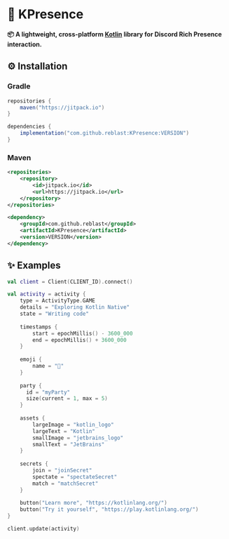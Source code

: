 # 🧩 KPresence

**📦 A lightweight, cross-platform [Kotlin](https://kotlinlang.org/) library for Discord Rich Presence interaction.**

## ⚙️ Installation

### Gradle

```gradle
repositories {
    maven("https://jitpack.io")
}

dependencies {
    implementation("com.github.reblast:KPresence:VERSION")
}
```

### Maven
```xml
<repositories>
    <repository>
        <id>jitpack.io</id>
        <url>https://jitpack.io</url>
    </repository>
</repositories>

<dependency>
    <groupId>com.github.reblast</groupId>
    <artifactId>KPresence</artifactId>
    <version>VERSION</version>
</dependency>
```

## ✨ Examples
```kt
val client = Client(CLIENT_ID).connect()

val activity = activity {
    type = ActivityType.GAME
    details = "Exploring Kotlin Native"
    state = "Writing code"
    
    timestamps {
        start = epochMillis() - 3600_000
        end = epochMillis() + 3600_000
    }
    
    emoji {
        name = "🚀"
    }
    
    party {
      id = "myParty"
      size(current = 1, max = 5)
    }
    
    assets {
        largeImage = "kotlin_logo"
        largeText = "Kotlin"
        smallImage = "jetbrains_logo"
        smallText = "JetBrains"
    }
    
    secrets {
        join = "joinSecret"
        spectate = "spectateSecret"
        match = "matchSecret"
    }
    
    button("Learn more", "https://kotlinlang.org/")
    button("Try it yourself", "https://play.kotlinlang.org/")
}

client.update(activity)
```